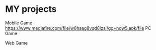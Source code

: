 # MY projects

Mobile Game 
https://www.mediafire.com/file/w8haag8vqd8lzsi/go+now5.apk/file
PC Game 

Web Game
